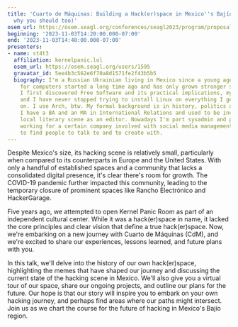 ```yaml
---
title: 'Cuarto de Máquinas: Building a Hack(er)space in Mexico''s Bajío Region (and
  why you should too)'
osem_url: https://osem.seagl.org/conferences/seagl2023/program/proposals/988
beginning: '2023-11-03T14:20:00.000-07:00'
end: '2023-11-03T14:40:00.000-07:00'
presenters:
- name: st4t3
  affiliation: kernelpanic.lol
  osem_url: https://osem.seagl.org/users/1595
  gravatar_id: 5ee4b3c562e6f70a8d1571fe2f43b5b5
  biography: I'm a Russian Ukrainian living in Mexico since a young age. My passion
    for computers started a long time ago and has only grown stronger since. When
    I first discovered Free Software and its practical implications, my mind was blown
    and I have never stopped trying to install Linux on everything I get my hands
    on. I use Arch, btw. My formal background is in history, politics and literature.
    I have a BA and an MA in International Relations and used to be involved in the
    local literary scene as an editor. Nowadays I'm part sysadmin and part team manager
    working for a certain company involved with social media management. Always happy
    to find people to talk to and to create with.
---
```


Despite Mexico's size, its hacking scene is relatively small, particularly when compared to its counterparts in Europe and the United States. With only a handful of established spaces and a community that lacks a consolidated digital presence, it's clear there's room for growth. The COVID-19 pandemic further impacted this community, leading to the temporary closure of prominent spaces like Rancho Electrónico and HackerGarage.

Five years ago, we attempted to open Kernel Panic Room as part of an independent cultural center. While it was a hack(er)space in name, it lacked the core principles and clear vision that define a true hack(er)space. Now, we're embarking on a new journey with Cuarto de Máquinas (CdM), and we're excited to share our experiences, lessons learned, and future plans with you.

In this talk, we'll delve into the history of our own hack(er)space, highlighting the memes that have shaped our journey and discussing the current state of the hacking scene in Mexico. We'll also give you a virtual tour of our space, share our ongoing projects, and outline our plans for the future. Our hope is that our story will inspire you to embark on your own hacking journey, and perhaps find areas where our paths might intersect. Join us as we chart the course for the future of hacking in Mexico's Bajío region.
